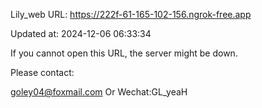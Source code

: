 Lily_web URL: https://222f-61-165-102-156.ngrok-free.app

Updated at: 2024-12-06 06:33:34

If you cannot open this URL, the server might be down.

Please contact: 

goley04@foxmail.com Or Wechat:GL_yeaH